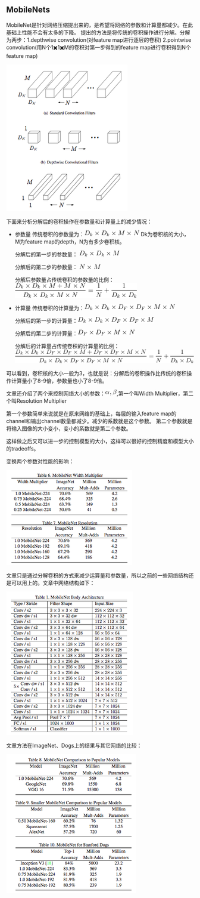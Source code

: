## MobileNets

MobileNet是针对网络压缩提出来的，是希望将网络的参数和计算量都减少。在此基础上性能不会有太多的下降。
提出的方法是将传统的卷积操作进行分解。分解为两步：1.depthwise convolution(对feature map进行逐层的卷积) 
2.pointwise convolution(用N个1✖️1✖️M的卷积对第一步得到的feature map进行卷积得到N个feature map)

![](/pic/mobilenet.png)

下面来分析分解后的卷积操作在参数量和计算量上的减少情况：

- 参数量
  传统卷积的参数量为：![](/pic/m_p_0.gif) Dk为卷积核的大小，M为feature map的depth，N为有多少卷积核。
  
  分解后的第一步的参数量： ![](/pic/m_p_1.gif)
  
  分解后的第二步的参数量： ![](/pic/m_p_2.gif)
  
  分解后参数量占传统卷积的参数量的比例： ![](/pic/m_p_3.gif)
- 计算量
  传统卷积的计算量为：![](/pic/m_p_4.gif)
  
  分解后的第一步的计算量：![](/pic/m_p_5.gif)
  
  分解后的第二步的计算量：![](/pic/m_p_6.gif)
  
  分解后的计算量占传统卷积的计算量的比例：![](/pic/m_p_8.gif)
  
可以看到，卷积核的大小一般为3，也就是说：分解后的卷积操作比传统的卷积操作计算量小了8-9倍，参数量也小了8-9倍。

文章还介绍了两个来控制网络大小的参数：![](/pic/m_p_9.gif),第一个叫Width Multiplier，第二个叫Resolution Multiplier

第一个参数简单来说就是在原来网络的基础上，每层的输入feature map的channel和输出channel数量都减少。减少的系数就是这个参数。
第二个参数就是将输入图像的大小变小，变小的系数就是第二个参数。

这样做之后又可以进一步的控制模型的大小，这样可以很好的控制精度和模型大小的tradeoffs。

变换两个参数对性能的影响：

![](/pic/m_p_11.png)


文章只是通过分解卷积的方式来减少运算量和参数量，所以之前的一些网络结构还是可以用上的。文章中网络结构如下：

![](/pic/m_p_10.png)

文章方法在ImageNet、Dogs上的结果与其它网络的比较：

![](/pic/m_p_12.png)

